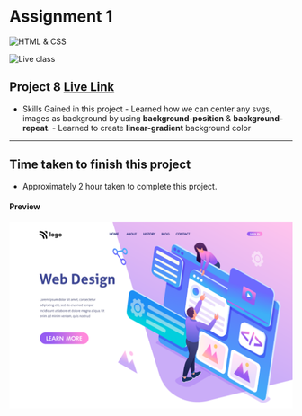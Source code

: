 # Assignment 1

![HTML & CSS](https://img.shields.io/badge/HTML-CSS-orange)

![Live class](https://img.shields.io/badge/LIVE--CLASS-PROJECT--8-lightgrey)


## Project 8 [Live Link](https://samdish-project-8.netlify.app)

-    Skills Gained in this project
    -   Learned how we can center any svgs, images as background by using **background-position** & **background-repeat**.
    -   Learned to create **linear-gradient** background color

---

## Time taken to finish this project

-   Approximately 2 hour taken to complete this project.

#### Preview

![Desktop](./images/project-8.png)